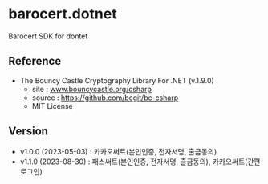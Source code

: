 # barocert.dotnet
Barocert SDK for dontet
## Reference 
- The Bouncy Castle Cryptography Library For .NET (v.1.9.0)
  - site : www.bouncycastle.org/csharp 
  - source : https://github.com/bcgit/bc-csharp
  - MIT License

## Version
- v1.0.0 (2023-05-03) 
  : 카카오써트(본인인증, 전자서명, 출금동의)
- v1.1.0 (2023-08-30) 
  : 패스써트(본인인증, 전자서명, 출금동의), 카카오써트(간편로그인)
